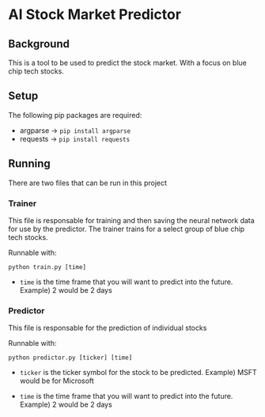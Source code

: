 # AI Stock Market Predictor

## Background
This is a tool to be used to predict the stock market. With a focus on blue chip tech stocks.

## Setup
The following pip packages are required:
- argparse -> `pip install argparse`
- requests -> `pip install requests`

## Running
There are two files that can be run in this project

### Trainer
This file is responsable for training and then saving the neural network data for use by the predictor. The trainer trains for a select group of blue chip tech stocks.

Runnable with: 
```
python train.py [time]
```

- `time` is the time frame that you will want to predict into the future. Example) 2 would be 2 days

### Predictor
This file is responsable for the prediction of individual stocks

Runnable with: 
```
python predictor.py [ticker] [time]
```

- `ticker` is the ticker symbol for the stock to be predicted. Example) MSFT would be for Microsoft

- `time` is the time frame that you will want to predict into the future. Example) 2 would be 2 days